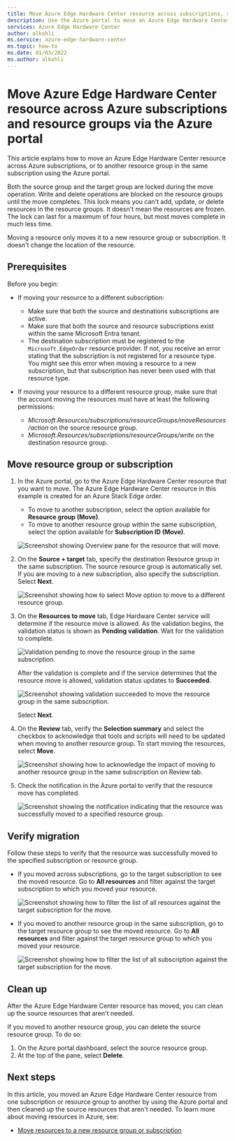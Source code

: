 ```yaml
---
title: Move Azure Edge Hardware Center resource across subscriptions, resource groups
description: Use the Azure portal to move an Azure Edge Hardware Center resource to another subscription or a resource group.
services: Azure Edge Hardware Center
author: alkohli
ms.service: azure-edge-hardware-center
ms.topic: how-to
ms.date: 01/03/2022
ms.author: alkohli
---
```


# Move Azure Edge Hardware Center resource across Azure subscriptions and resource groups via the Azure portal

This article explains how to move an Azure Edge Hardware Center resource across Azure subscriptions, or to another resource group in the same subscription using the Azure portal. 

Both the source group and the target group are locked during the move operation. Write and delete operations are blocked on the resource groups until the move completes. This lock means you can't add, update, or delete resources in the resource groups. It doesn't mean the resources are frozen. <!--For example, if you move a SQL Server and its database to a new resource group, an application that uses the database experiences no downtime. It can still read and write to the database.--> The lock can last for a maximum of four hours, but most moves complete in much less time.

Moving a resource only moves it to a new resource group or subscription. It doesn't change the location of the resource.

<!--## Supported regions

All the Azure public regions where you can create an Azure Edge Hardware Center order resource. For more information, see [Region availability for Edge Hardware Center](azure-edge-hardware-center-overview.md#region-availability). -->

## Prerequisites

Before you begin:

- If moving your resource to a different subscription:

    - Make sure that both the source and destinations subscriptions are active.
    - Make sure that both the source and resource subscriptions exist within the same Microsoft Entra tenant.
    - The destination subscription must be registered to the `Microsoft.EdgeOrder` resource provider. If not, you receive an error stating that the subscription is not registered for a resource type. You might see this error when moving a resource to a new subscription, but that subscription has never been used with that resource type.
- If moving your resource to a different resource group, make sure that the account moving the resources must have at least the following permissions:

    - *Microsoft.Resources/subscriptions/resourceGroups/moveResources/action* on the source resource group.
    - *Microsoft.Resources/subscriptions/resourceGroups/write* on the destination resource group.


## Move resource group or subscription

1. In the Azure portal, go to the Azure Edge Hardware Center resource that you want to move. The Azure Edge Hardware Center resource in this example is created for an Azure Stack Edge order. 

    - To move to another subscription, select the option available for **Resource group (Move)**.
    - To move to another resource group within the same subscription, select the option available for **Subscription ID (Move)**. <!--is activated against a device and storage accounts are created. It is however not required to activate the device and you can move an unregistered resource as well.-->

    ![Screenshot showing Overview pane for the resource that will move.](media/azure-edge-hardware-center-move-subscription-resource-group/move-resource-group-1.png) 

1. On the **Source + target** tab, specify the destination Resource group in the same subscription. The source resource group is automatically set. If you are moving to a new subscription, also specify the subscription. Select **Next**. 

    ![Screenshot showing how to select Move option to move to a different resource group.](media/azure-edge-hardware-center-move-subscription-resource-group/move-resource-group-2.png) 

1. On the **Resources to move** tab, Edge Hardware Center service will determine if the resource move is allowed. As the validation begins, the validation status is shown as **Pending validation**. Wait for the validation to complete. 

    ![Validation pending to move the resource group in the same subscription.](media/azure-edge-hardware-center-move-subscription-resource-group/move-resource-group-3.png) 

    After the validation is complete and if the service determines that the resource move is allowed, validation status updates to **Succeeded**.

    ![Screenshot showing validation succeeded to move the resource group in the same subscription.](media/azure-edge-hardware-center-move-subscription-resource-group/move-resource-group-4.png) 

    Select **Next**.

1. On the **Review** tab, verify the **Selection summary** and select the checkbox to acknowledge that tools and scripts will need to be updated when moving to another resource group. To start moving the resources, select **Move**.

    ![Screenshot showing how to acknowledge the impact of moving to another resource group in the same subscription on Review tab.](media/azure-edge-hardware-center-move-subscription-resource-group/move-resource-group-5.png) 


1. Check the notification in the Azure portal to verify that the resource move has completed. 

    ![Screenshot showing the notification indicating that the resource was successfully moved to a specified resource group. ](media/azure-edge-hardware-center-move-subscription-resource-group/move-resource-group-7.png) 


## Verify migration

Follow these steps to verify that the resource was successfully moved to the specified subscription or resource group.

- If you moved across subscriptions, go to the target subscription to see the moved resource. Go to **All resources** and filter against the target subscription to which you moved your resource. 

    ![Screenshot showing how to filter the list of all resources against the target subscription for the move. ](media/azure-edge-hardware-center-move-subscription-resource-group/move-resource-group-8.png) 

    <!--The shares, storage accounts associated with the resource should also be present with the moved resource.-->
    
- If you moved to another resource group in the same subscription, go to the target resource group to see the moved resource. Go to **All resources** and filter against the target resource group to which you moved your resource. 

    ![Screenshot showing how to filter the list of all subscription against the target subscription for the move. ](media/azure-edge-hardware-center-move-subscription-resource-group/move-resource-group-8.png) 

    <!--The shares, storage accounts associated with the resource should also be present with the moved resource.-->

## Clean up

After the Azure Edge Hardware Center resource has moved, you can clean up the source resources that aren't needed. 

If you moved to another resource group, you can delete the source resource group. To do so:
1. On the Azure portal dashboard, select the source resource group.
1. At the top of the pane, select **Delete**.

## Next steps

In this article, you moved an Azure Edge Hardware Center resource from one subscription or resource group to another by using the Azure portal and then cleaned up the source resources that aren't needed. To learn more about moving resources in Azure, see:

- [Move resources to a new resource group or subscription](../azure-resource-manager/management/move-resource-group-and-subscription.md)
